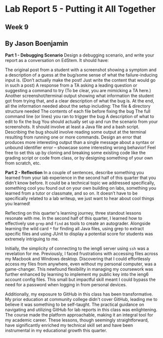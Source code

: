 # Lab Report 5 - Putting it All Together
## Week 9
## By Jason Boenjamin

**Part 1 - Debugging Scenario**
Design a debugging scenario, and write your report as a conversation on EdStem. It should have:

The original post from a student with a screenshot showing a symptom and a description of a guess at the bug/some sense of what the failure-inducing input is. (Don’t actually make the post! Just write the content that would go in such a post)
A response from a TA asking a leading question or suggesting a command to try (To be clear, you are mimicking a TA here.)
Another screenshot/terminal output showing what information the student got from trying that, and a clear description of what the bug is.
At the end, all the information needed about the setup including:
The file & directory structure needed
The contents of each file before fixing the bug
The full command line (or lines) you ran to trigger the bug
A description of what to edit to fix the bug
You should actually set up and run the scenario from your screenshots. It should involve at least a Java file and a bash script. Describing the bug should involve reading some output at the terminal resulting from running one or more commands. Design an error that produces more interesting output than a single message about a syntax or unbound identifier error – showcase some interesting wrong behavior! Feel free to set this up by cloning and breaking some existing code like the grading script or code from class, or by designing something of your own from scratch, etc.




**Part 2 - Reflection**
In a couple of sentences, describe something you learned from your lab experience in the second half of this quarter that you didn’t know before. 
It could be a technical topic we addressed specifically, something cool you found out on your own building on labs, something you learned from a
tutor or classmate, and so on. It doesn’t have to be specifically related to a lab writeup, we just want to hear about cool things you learned!


Reflecting on this quarter's learning journey, three standout lessons resonate with me. In the second half of this quarter, I learned how to effectively use `grep` and `find` as tools to create an autograder. Alongside learning the wild card `*` for finding all Java files, using grep to extract specific files and using JUnit to display a potential score for students was extremely intriguing to me.

Initially, the simplicity of connecting to the ieng6 server using `ssh` was a revelation for me. Previously, I faced frustrations with accessing files across my Macbook and Windows desktop. Discovering that I could effortlessly access my files from anywhere, even without my personal computer, was a game-changer. This newfound flexibility in managing my coursework was further enhanced by learning to implement my public key into the ieng6 account config files. This small but impactful skill meant I could bypass the need for a password when logging in from personal devices.

Additionally, my exposure to GitHub in this class has been transformative. My prior education at community college didn't cover GitHub, leading me to believe it was something to be self-taught. The practical guidance on navigating and utilizing GitHub for lab reports in this class was enlightening. The course made the platform approachable, making it an integral tool for my academic career. These lessons, though seemingly straightforward, have significantly enriched my technical skill set and have been instrumental in my educational growth this quarter.
